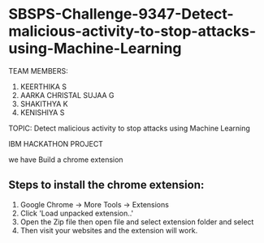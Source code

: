 # SBSPS-Challenge-9347-Detect-malicious-activity-to-stop-attacks-using-Machine-Learning

TEAM MEMBERS:
  1. KEERTHIKA S
  2. AARKA CHRISTAL SUJAA G
  3. SHAKITHYA K
  4. KENISHIYA S
 
 
TOPIC:
  Detect malicious activity to stop attacks using Machine Learning
 
IBM HACKATHON PROJECT

we have Build a chrome extension 

## Steps to install the chrome extension:

1. Google Chrome -> More Tools -> Extensions
2. Click 'Load unpacked extension..'
3. Open the Zip file then open file and select extension folder and select
4. Then visit your websites and the extension will work. 
